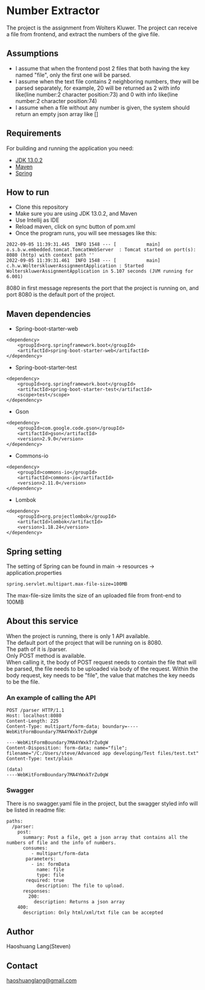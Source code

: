 # Number Extractor
The project is the assignment from Wolters Kluwer.
The project can receive a file from frontend, and extract the numbers of the give file.

## Assumptions
* I assume that when the frontend post 2 files that both having the key named "file", only the first one will be parsed.
* I assume when the text file contains 2 neighboring numbers, they will be parsed separately, for example, 20 will be returned as 2 with info like(line number:2 character position:73) and 0 with info like(line number:2 character position:74)
* I assume when a file without any number is given, the system should return an empty json array like []

## Requirements
For building and running the application you need:

- [JDK 13.0.2](https://www.oracle.com/java/technologies/javase/jdk13-archive-downloads.html)
- [Maven](https://maven.apache.org)
- [Spring](https://spring.io/)

## How to run
* Clone this repository
* Make sure you are using JDK 13.0.2, and Maven
* Use Intellij as IDE
* Reload maven, click on sync button of pom.xml
* Once the program runs, you will see messages like this:</br>
```
2022-09-05 11:39:31.445  INFO 1548 --- [           main] o.s.b.w.embedded.tomcat.TomcatWebServer  : Tomcat started on port(s): 8080 (http) with context path ''
2022-09-05 11:39:31.461  INFO 1548 --- [           main] c.h.w.WolterskluwerAssignmentApplication : Started WolterskluwerAssignmentApplication in 5.107 seconds (JVM running for 6.001)
```
8080 in first message represents the port that the project is running on, and port 8080 is the default port of the project.

## Maven dependencies
* Spring-boot-starter-web
```
<dependency>
	<groupId>org.springframework.boot</groupId>
	<artifactId>spring-boot-starter-web</artifactId>
</dependency>
```

* Spring-boot-starter-test
```
<dependency>
	<groupId>org.springframework.boot</groupId>
	<artifactId>spring-boot-starter-test</artifactId>
	<scope>test</scope>
</dependency>
```

* Gson
```
<dependency>
	<groupId>com.google.code.gson</groupId>
	<artifactId>gson</artifactId>
	<version>2.9.0</version>
</dependency>
```

* Commons-io
```
<dependency>
	<groupId>commons-io</groupId>
	<artifactId>commons-io</artifactId>
	<version>2.11.0</version>
</dependency>
```

* Lombok
```
<dependency>
    <groupId>org.projectlombok</groupId>
    <artifactId>lombok</artifactId>
    <version>1.18.24</version>
</dependency>
```

## Spring setting
The setting of Spring can be found in main -> resources -> application.properties
```
spring.servlet.multipart.max-file-size=100MB
```
The max-file-size limits the size of an uploaded file from front-end to 100MB

## About this service
When the project is running, there is only 1 API available.<br />
The default port of the project that will be running on is 8080.<br />
The path of it is /parser.<br />
Only POST method is available.<br />
When calling it, the body of POST request needs to contain the file that will be parsed, 
the file needs to be uploaded via body of the request. Within the body request, key needs to be "file",
the value that matches the key needs to be the file.
### An example of calling the API
```
POST /parser HTTP/1.1
Host: localhost:8080
Content-Length: 225
Content-Type: multipart/form-data; boundary=----WebKitFormBoundary7MA4YWxkTrZu0gW

----WebKitFormBoundary7MA4YWxkTrZu0gW
Content-Disposition: form-data; name="file"; filename="/C:/Users/steve/Advanced app developing/Test files/test.txt"
Content-Type: text/plain

(data)
----WebKitFormBoundary7MA4YWxkTrZu0gW
```

### Swagger 
There is no swagger.yaml file in the project, but the swagger styled info will be listed in readme file:
```
paths:
  /parser:
    post:
      summary: Post a file, get a json array that contains all the numbers of file and the info of numbers.
      consumes:
         - multipart/form-data
       parameters:
         - in: formData
           name: file
           type: file
	   required: true
           description: The file to upload.
      responses:
        200:
          description: Returns a json array
	400: 
	  description: Only html/xml/txt file can be accepted
```

## Author
Haoshuang Lang(Steven)

## Contact
haoshuanglang@gmail.com
